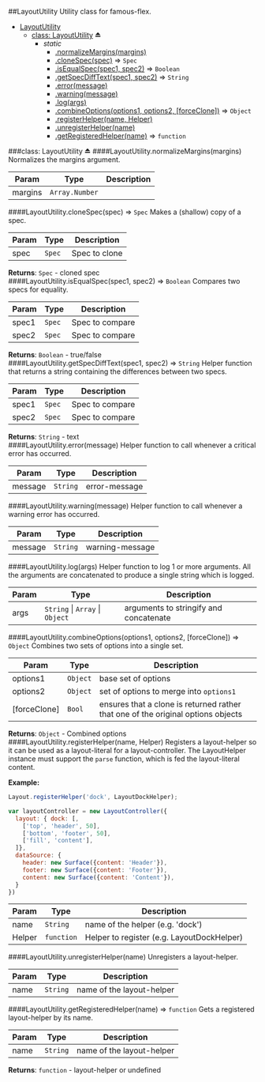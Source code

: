 <a name="module_LayoutUtility"></a>
##LayoutUtility
Utility class for famous-flex.


* [LayoutUtility](#module_LayoutUtility)
  * [class: LayoutUtility](#exp_module_LayoutUtility--LayoutUtility) ⏏
    * _static_
      * [.normalizeMargins(margins)](#module_LayoutUtility--LayoutUtility.normalizeMargins)
      * [.cloneSpec(spec)](#module_LayoutUtility--LayoutUtility.cloneSpec) ⇒ <code>Spec</code>
      * [.isEqualSpec(spec1, spec2)](#module_LayoutUtility--LayoutUtility.isEqualSpec) ⇒ <code>Boolean</code>
      * [.getSpecDiffText(spec1, spec2)](#module_LayoutUtility--LayoutUtility.getSpecDiffText) ⇒ <code>String</code>
      * [.error(message)](#module_LayoutUtility--LayoutUtility.error)
      * [.warning(message)](#module_LayoutUtility--LayoutUtility.warning)
      * [.log(args)](#module_LayoutUtility--LayoutUtility.log)
      * [.combineOptions(options1, options2, [forceClone])](#module_LayoutUtility--LayoutUtility.combineOptions) ⇒ <code>Object</code>
      * [.registerHelper(name, Helper)](#module_LayoutUtility--LayoutUtility.registerHelper)
      * [.unregisterHelper(name)](#module_LayoutUtility--LayoutUtility.unregisterHelper)
      * [.getRegisteredHelper(name)](#module_LayoutUtility--LayoutUtility.getRegisteredHelper) ⇒ <code>function</code>

<a name="exp_module_LayoutUtility--LayoutUtility"></a>
###class: LayoutUtility ⏏
<a name="module_LayoutUtility--LayoutUtility.normalizeMargins"></a>
####LayoutUtility.normalizeMargins(margins)
Normalizes the margins argument.

| Param | Type | Description |
| ----- | ---- | ----------- |
| margins | <code>Array.Number</code> |  |

<a name="module_LayoutUtility--LayoutUtility.cloneSpec"></a>
####LayoutUtility.cloneSpec(spec) ⇒ <code>Spec</code>
Makes a (shallow) copy of a spec.

| Param | Type | Description |
| ----- | ---- | ----------- |
| spec | <code>Spec</code> | Spec to clone |

**Returns**: <code>Spec</code> - cloned spec  
<a name="module_LayoutUtility--LayoutUtility.isEqualSpec"></a>
####LayoutUtility.isEqualSpec(spec1, spec2) ⇒ <code>Boolean</code>
Compares two specs for equality.

| Param | Type | Description |
| ----- | ---- | ----------- |
| spec1 | <code>Spec</code> | Spec to compare |
| spec2 | <code>Spec</code> | Spec to compare |

**Returns**: <code>Boolean</code> - true/false  
<a name="module_LayoutUtility--LayoutUtility.getSpecDiffText"></a>
####LayoutUtility.getSpecDiffText(spec1, spec2) ⇒ <code>String</code>
Helper function that returns a string containing the differences
between two specs.

| Param | Type | Description |
| ----- | ---- | ----------- |
| spec1 | <code>Spec</code> | Spec to compare |
| spec2 | <code>Spec</code> | Spec to compare |

**Returns**: <code>String</code> - text  
<a name="module_LayoutUtility--LayoutUtility.error"></a>
####LayoutUtility.error(message)
Helper function to call whenever a critical error has occurred.

| Param | Type | Description |
| ----- | ---- | ----------- |
| message | <code>String</code> | error-message |

<a name="module_LayoutUtility--LayoutUtility.warning"></a>
####LayoutUtility.warning(message)
Helper function to call whenever a warning error has occurred.

| Param | Type | Description |
| ----- | ---- | ----------- |
| message | <code>String</code> | warning-message |

<a name="module_LayoutUtility--LayoutUtility.log"></a>
####LayoutUtility.log(args)
Helper function to log 1 or more arguments. All the arguments
are concatenated to produce a single string which is logged.

| Param | Type | Description |
| ----- | ---- | ----------- |
| args | <code>String</code> \| <code>Array</code> \| <code>Object</code> | arguments to stringify and concatenate |

<a name="module_LayoutUtility--LayoutUtility.combineOptions"></a>
####LayoutUtility.combineOptions(options1, options2, [forceClone]) ⇒ <code>Object</code>
Combines two sets of options into a single set.

| Param | Type | Description |
| ----- | ---- | ----------- |
| options1 | <code>Object</code> | base set of options |
| options2 | <code>Object</code> | set of options to merge into `options1` |
| \[forceClone\] | <code>Bool</code> | ensures that a clone is returned rather that one of the original options objects |

**Returns**: <code>Object</code> - Combined options  
<a name="module_LayoutUtility--LayoutUtility.registerHelper"></a>
####LayoutUtility.registerHelper(name, Helper)
Registers a layout-helper so it can be used as a layout-literal for
a layout-controller. The LayoutHelper instance must support the `parse`
function, which is fed the layout-literal content.

**Example:**

```javascript
Layout.registerHelper('dock', LayoutDockHelper);

var layoutController = new LayoutController({
  layout: { dock: [,
    ['top', 'header', 50],
    ['bottom', 'footer', 50],
    ['fill', 'content'],
  ]},
  dataSource: {
    header: new Surface({content: 'Header'}),
    footer: new Surface({content: 'Footer'}),
    content: new Surface({content: 'Content'}),
  }
})
```

| Param | Type | Description |
| ----- | ---- | ----------- |
| name | <code>String</code> | name of the helper (e.g. 'dock') |
| Helper | <code>function</code> | Helper to register (e.g. LayoutDockHelper) |

<a name="module_LayoutUtility--LayoutUtility.unregisterHelper"></a>
####LayoutUtility.unregisterHelper(name)
Unregisters a layout-helper.

| Param | Type | Description |
| ----- | ---- | ----------- |
| name | <code>String</code> | name of the layout-helper |

<a name="module_LayoutUtility--LayoutUtility.getRegisteredHelper"></a>
####LayoutUtility.getRegisteredHelper(name) ⇒ <code>function</code>
Gets a registered layout-helper by its name.

| Param | Type | Description |
| ----- | ---- | ----------- |
| name | <code>String</code> | name of the layout-helper |

**Returns**: <code>function</code> - layout-helper or undefined  
